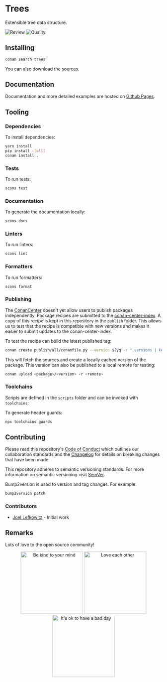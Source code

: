# Trees

Extensible tree data structure.

![Review](https://img.shields.io/github/actions/workflow/status/JoelLefkowitz/trees/review.yaml)
![Quality](https://img.shields.io/codacy/grade/_)

## Installing

```bash
conan search trees
```

You can also download the [sources](https://download-directory.github.io?url=https://github.com/JoelLefkowitz/trees/tree/master/src).

## Documentation

Documentation and more detailed examples are hosted on [Github Pages](https://joellefkowitz.github.io/trees).

## Tooling

### Dependencies

To install dependencies:

```bash
yarn install
pip install .[all]
conan install .
```

### Tests

To run tests:

```bash
scons test
```

### Documentation

To generate the documentation locally:

```bash
scons docs
```

### Linters

To run linters:

```bash
scons lint
```

### Formatters

To run formatters:

```bash
scons format
```

### Publishing

The [ConanCenter](https://conan.io/center) doesn't yet allow users to publish packages independently. Package recipes are submitted to the [conan-center-index](https://github.com/conan-io/conan-center-index). A copy of this recipe is kept in this repository in the `publish` folder. This allows us to test that the recipe is compatible with new versions and makes it easier to submit updates to the conan-center-index.

To test the recipe can build the latest published tag:

```bash
conan create publish/all/conanfile.py --version $(yq -r ".versions | keys | .[0]" publish/config.yml)
```

This will fetch the sources and create a locally cached version of the package. This version can also be published to a local remote for testing:

```bash
conan upload <package>/<version> -r <remote>
```

### Toolchains

Scripts are defined in the `scripts` folder and can be invoked with `toolchains`:

To generate header guards:

```bash
npx toolchains guards
```

## Contributing

Please read this repository's [Code of Conduct](CODE_OF_CONDUCT.md) which outlines our collaboration standards and the [Changelog](CHANGELOG.md) for details on breaking changes that have been made.

This repository adheres to semantic versioning standards. For more information on semantic versioning visit [SemVer](https://semver.org).

Bump2version is used to version and tag changes. For example:

```bash
bump2version patch
```

### Contributors

- [Joel Lefkowitz](https://github.com/joellefkowitz) - Initial work

## Remarks

Lots of love to the open source community!

<div align='center'>
    <img width=200 height=200 src='https://media.giphy.com/media/osAcIGTSyeovPq6Xph/giphy.gif' alt='Be kind to your mind' />
    <img width=200 height=200 src='https://media.giphy.com/media/KEAAbQ5clGWJwuJuZB/giphy.gif' alt='Love each other' />
    <img width=200 height=200 src='https://media.giphy.com/media/WRWykrFkxJA6JJuTvc/giphy.gif' alt="It's ok to have a bad day" />
</div>
